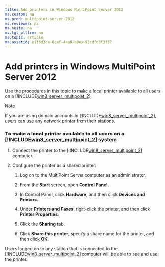 ```yaml
---
title: Add printers in Windows MultiPoint Server 2012
ms.custom: na
ms.prod: multipoint-server-2012
ms.reviewer: na
ms.suite: na
ms.tgt_pltfrm: na
ms.topic: article
ms.assetid: e1f6d3ca-8caf-4aa0-b0ea-93cdfd3f3f37
---
```

# Add printers in Windows MultiPoint Server 2012
Use the procedures in this topic to make a local printer available to all users on a [!INCLUDE[win8_server_multipoint_2](../Token/win8_server_multipoint_2_md.md)].  
  
> [!NOTE]  
> If you are using domain accounts in [!INCLUDE[win8_server_multipoint_2](../Token/win8_server_multipoint_2_md.md)], users can use any network printer from their stations.  
  
### To make a local printer available to all users on a [!INCLUDE[win8_server_multipoint_2](../Token/win8_server_multipoint_2_md.md)] system  
  
1.  Connect the printer to the [!INCLUDE[win8_server_multipoint_2](../Token/win8_server_multipoint_2_md.md)] computer.  
  
2.  Configure the printer as a shared printer:  
  
    1.  Log on to the MultiPoint Server computer as an administrator.  
  
    2.  From the **Start** screen, open **Control Panel**.  
  
    3.  In Control Panel, click **Hardware**, and then click **Devices and Printers**.  
  
    4.  Under **Printers and Faxes**, right\-click the printer, and then click **Printer Properties**.  
  
    5.  Click the **Sharing** tab.  
  
    6.  Click **Share this printer**, specify a share name for the printer, and then click **OK**.  
  
Users logged on to any station that is connected to the [!INCLUDE[win8_server_multipoint_2](../Token/win8_server_multipoint_2_md.md)] computer will be able to see and use the printer.  
  
